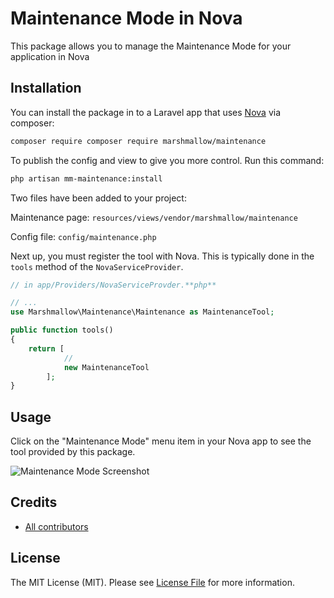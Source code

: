 # Maintenance Mode in Nova

This package allows you to manage the Maintenance Mode for your application in Nova

## Installation

You can install the package in to a Laravel app that uses [Nova](https://nova.laravel.com) via composer:

```bash
composer require composer require marshmallow/maintenance
```

To publish the config and view to give you more control. Run this command:

```bash
php artisan mm-maintenance:install
```

Two files have been added to your project:

Maintenance page:
`resources/views/vendor/marshmallow/maintenance`

Config file:
`config/maintenance.php`

Next up, you must register the tool with Nova. This is typically done in the `tools` method of the `NovaServiceProvider`.

```php
// in app/Providers/NovaServiceProvder.**php**

// ...
use Marshmallow\Maintenance\Maintenance as MaintenanceTool;

public function tools()
{
    return [
            //
            new MaintenanceTool
        ];
}
```

## Usage

Click on the "Maintenance Mode" menu item in your Nova app to see the tool provided by this package.

![Maintenance Mode Screenshot](https://res.cloudinary.com/davidpiesse/image/upload/v1534973628/Screen_Shot_2018-08-22_at_22.31.08_a6oeuf.png)

## Credits

-   [All contributors](https://github.com/marshmallow-packages/laravel-nova-maintenance/graphs/contributors)

## License

The MIT License (MIT). Please see [License File](LICENSE.md) for more information.
